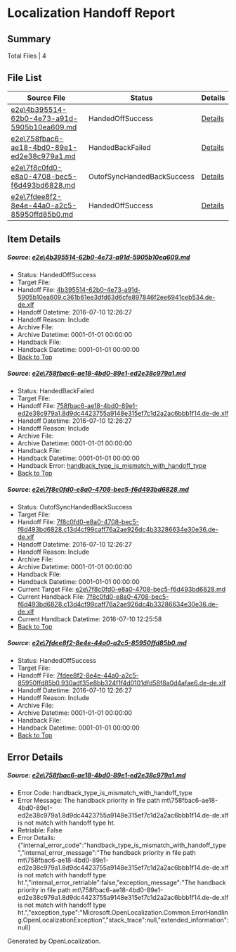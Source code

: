 # <a name='report-top'></a> Localization Handoff Report

## Summary
 Total Files | 4

## File List
 Source File | Status | Details 
 ----------- | ------ | ------- 
 [e2e\4b395514-62b0-4e73-a91d-5905b10ea609.md](https://github.com/OpenLocalizationTestOrg/oltest/blob/7cd893088e6f188d4f05a0cc87d9954a3bc75190/e2e/4b395514-62b0-4e73-a91d-5905b10ea609.md) | HandedOffSuccess | [Details](#46e770f6cd669ced9ce7718ace76f7e664ba8bee4)
 [e2e\758fbac6-ae18-4bd0-89e1-ed2e38c979a1.md](https://github.com/OpenLocalizationTestOrg/oltest/blob/06fdd3be0883ed1ef9d33b6551522eb036eeb96a/e2e/758fbac6-ae18-4bd0-89e1-ed2e38c979a1.md) | HandedBackFailed | [Details](#65318f02ad548fb9d3c9f6c945c110e20c1ec7925)
 [e2e\7f8c0fd0-e8a0-4708-bec5-f6d493bd6828.md](https://github.com/OpenLocalizationTestOrg/oltest/blob/011fcfc8a9e3436770888743578ddd79a9f100bd/e2e/7f8c0fd0-e8a0-4708-bec5-f6d493bd6828.md) | OutofSyncHandedBackSuccess | [Details](#bda69d2596fa05e9cf90677eb406dec49c26cbd36)
 [e2e\7fdee8f2-8e4e-44a0-a2c5-85950ffd85b0.md](https://github.com/OpenLocalizationTestOrg/oltest/blob/3a627db06e903bca75efd9bd37426ff080d4366a/e2e/7fdee8f2-8e4e-44a0-a2c5-85950ffd85b0.md) | HandedOffSuccess | [Details](#60f7da7842646cb79174346e824392d011ec2dfe7)

## Item Details
##### <a name='46e770f6cd669ced9ce7718ace76f7e664ba8bee4'></a> Source: [e2e\4b395514-62b0-4e73-a91d-5905b10ea609.md](https://github.com/OpenLocalizationTestOrg/oltest/blob/7cd893088e6f188d4f05a0cc87d9954a3bc75190/e2e/4b395514-62b0-4e73-a91d-5905b10ea609.md)
* Status: HandedOffSuccess
* Target File: 
* Handoff File: [4b395514-62b0-4e73-a91d-5905b10ea609.c361b61ee3dfd63d6cfe897846f2ee6941ceb534.de-de.xlf](https://github.com/OpenLocalizationTestOrg/olhandoff-e2e/blob/2cc2534897d27b70300590e43989c45fdc4b9499/ol-handoff/OpenLocalizationTestOrg/oltest-dede-fly/ci/ht/4b395514-62b0-4e73-a91d-5905b10ea609.c361b61ee3dfd63d6cfe897846f2ee6941ceb534.de-de.xlf)
* Handoff Datetime: 2016-07-10 12:26:27
* Handoff Reason: Include
* Archive File: 
* Archive Datetime: 0001-01-01 00:00:00
* Handback File: 
* Handback Datetime: 0001-01-01 00:00:00
* [Back to Top](#report-top)

##### <a name='65318f02ad548fb9d3c9f6c945c110e20c1ec7925'></a> Source: [e2e\758fbac6-ae18-4bd0-89e1-ed2e38c979a1.md](https://github.com/OpenLocalizationTestOrg/oltest/blob/06fdd3be0883ed1ef9d33b6551522eb036eeb96a/e2e/758fbac6-ae18-4bd0-89e1-ed2e38c979a1.md)
* Status: HandedBackFailed
* Target File: 
* Handoff File: [758fbac6-ae18-4bd0-89e1-ed2e38c979a1.8d9dc4423755a9148e315ef7c1d2a2ac6bbb1f14.de-de.xlf](https://github.com/OpenLocalizationTestOrg/olhandoff-e2e/blob/2cc2534897d27b70300590e43989c45fdc4b9499/ol-handoff/OpenLocalizationTestOrg/oltest-dede-fly/ci/ht/758fbac6-ae18-4bd0-89e1-ed2e38c979a1.8d9dc4423755a9148e315ef7c1d2a2ac6bbb1f14.de-de.xlf)
* Handoff Datetime: 2016-07-10 12:26:27
* Handoff Reason: Include
* Archive File: 
* Archive Datetime: 0001-01-01 00:00:00
* Handback File: 
* Handback Datetime: 0001-01-01 00:00:00
* Handback Error: [handback_type_is_mismatch_with_handoff_type](#65318f02ad548fb9d3c9f6c945c110e20c1ec7925handback_type_is_mismatch_with_handoff_type)
* [Back to Top](#report-top)

##### <a name='bda69d2596fa05e9cf90677eb406dec49c26cbd36'></a> Source: [e2e\7f8c0fd0-e8a0-4708-bec5-f6d493bd6828.md](https://github.com/OpenLocalizationTestOrg/oltest/blob/011fcfc8a9e3436770888743578ddd79a9f100bd/e2e/7f8c0fd0-e8a0-4708-bec5-f6d493bd6828.md)
* Status: OutofSyncHandedBackSuccess
* Target File: 
* Handoff File: [7f8c0fd0-e8a0-4708-bec5-f6d493bd6828.c13d4cf99caff76a2ae926dc4b33286634e30e36.de-de.xlf](https://github.com/OpenLocalizationTestOrg/olhandoff-e2e/blob/2cc2534897d27b70300590e43989c45fdc4b9499/ol-handoff/OpenLocalizationTestOrg/oltest-dede-fly/ci/ht/7f8c0fd0-e8a0-4708-bec5-f6d493bd6828.c13d4cf99caff76a2ae926dc4b33286634e30e36.de-de.xlf)
* Handoff Datetime: 2016-07-10 12:26:27
* Handoff Reason: Include
* Archive File: 
* Archive Datetime: 0001-01-01 00:00:00
* Handback File: 
* Handback Datetime: 0001-01-01 00:00:00
* Current Target File: [e2e\7f8c0fd0-e8a0-4708-bec5-f6d493bd6828.md](https://github.com/OpenLocalizationTestOrg/oltest-dede-fly/blob/7601c38f8efc0be6ec3613e3fc3324098ab49aa8/e2e/7f8c0fd0-e8a0-4708-bec5-f6d493bd6828.md)
* Current Handback File: [7f8c0fd0-e8a0-4708-bec5-f6d493bd6828.c13d4cf99caff76a2ae926dc4b33286634e30e36.de-de.xlf](https://github.com/OpenLocalizationTestOrg/olhandback-e2e/blob/ac8d809db80b224f8be329815dab5dfe0c65debf/ol-handback/OpenLocalizationTestOrg/oltest-dede-fly/ci/7f8c0fd0-e8a0-4708-bec5-f6d493bd6828.c13d4cf99caff76a2ae926dc4b33286634e30e36.de-de.xlf)
* Current Handback Datetime: 2016-07-10 12:25:58
* [Back to Top](#report-top)

##### <a name='60f7da7842646cb79174346e824392d011ec2dfe7'></a> Source: [e2e\7fdee8f2-8e4e-44a0-a2c5-85950ffd85b0.md](https://github.com/OpenLocalizationTestOrg/oltest/blob/3a627db06e903bca75efd9bd37426ff080d4366a/e2e/7fdee8f2-8e4e-44a0-a2c5-85950ffd85b0.md)
* Status: HandedOffSuccess
* Target File: 
* Handoff File: [7fdee8f2-8e4e-44a0-a2c5-85950ffd85b0.930adf35e8bb324f1f4d0101dfd58f8a0d4afae6.de-de.xlf](https://github.com/OpenLocalizationTestOrg/olhandoff-e2e/blob/2cc2534897d27b70300590e43989c45fdc4b9499/ol-handoff/OpenLocalizationTestOrg/oltest-dede-fly/ci/ht/7fdee8f2-8e4e-44a0-a2c5-85950ffd85b0.930adf35e8bb324f1f4d0101dfd58f8a0d4afae6.de-de.xlf)
* Handoff Datetime: 2016-07-10 12:26:27
* Handoff Reason: Include
* Archive File: 
* Archive Datetime: 0001-01-01 00:00:00
* Handback File: 
* Handback Datetime: 0001-01-01 00:00:00
* [Back to Top](#report-top)


## Error Details
##### <a name='65318f02ad548fb9d3c9f6c945c110e20c1ec7925handback_type_is_mismatch_with_handoff_type'></a> Source: [e2e\758fbac6-ae18-4bd0-89e1-ed2e38c979a1.md](#65318f02ad548fb9d3c9f6c945c110e20c1ec7925)
* Error Code: handback_type_is_mismatch_with_handoff_type
* Error Message: The handback priority in file path mt\758fbac6-ae18-4bd0-89e1-ed2e38c979a1.8d9dc4423755a9148e315ef7c1d2a2ac6bbb1f14.de-de.xlf is not match with handoff type ht.
* Retriable: False
* Error Details: {"internal_error_code":"handback_type_is_mismatch_with_handoff_type","internal_error_message":"The handback priority in file path mt\\758fbac6-ae18-4bd0-89e1-ed2e38c979a1.8d9dc4423755a9148e315ef7c1d2a2ac6bbb1f14.de-de.xlf is not match with handoff type ht.","internal_error_retriable":false,"exception_message":"The handback priority in file path mt\\758fbac6-ae18-4bd0-89e1-ed2e38c979a1.8d9dc4423755a9148e315ef7c1d2a2ac6bbb1f14.de-de.xlf is not match with handoff type ht.","exception_type":"Microsoft.OpenLocalization.Common.ErrorHandling.OpenLocalizationException","stack_trace":null,"extended_information":null}


Generated by OpenLocalization.
